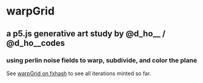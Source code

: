 # warpGrid
## a p5.js generative art study by @d_ho__ / @d_ho__codes
### using perlin noise fields to warp, subdivide, and color the plane

See [warpGrid on fxhash](https://www.fxhash.xyz/generative/8978) to see all iterations minted so far.
